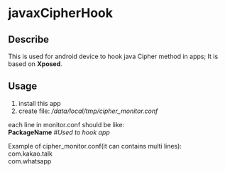# javaxCipherHook
## Describe
This is used for android device to hook java Cipher method in apps; It is based on **Xposed**.

## Usage
1. install this app
2. create file: */data/local/tmp/cipher_monitor.conf*

each line in monitor.conf should be like:  
**PackageName**          *#Used to hook app* 



Example of cipher_monitor.conf(it can contains multi lines):  
com.kakao.talk  
com.whatsapp  
